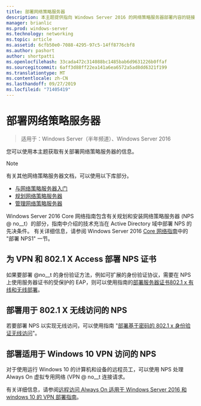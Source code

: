 ```yaml
---
title: 部署网络策略服务器
description: 本主题提供指向 Windows Server 2016 的网络策略服务器部署内容的链接，并包含指向有关 NPS 的其他指南的链接。
manager: brianlic
ms.prod: windows-server
ms.technology: networking
ms.topic: article
ms.assetid: 6cfb50e0-7088-4295-97c5-14ff8776cbf8
ms.author: pashort
author: shortpatti
ms.openlocfilehash: 33cada472c314088bc1485bab6d9631226b0ffaf
ms.sourcegitcommit: 6aff3d88ff22ea141a6ea6572a5ad8dd6321f199
ms.translationtype: MT
ms.contentlocale: zh-CN
ms.lasthandoff: 09/27/2019
ms.locfileid: "71405419"
---
```

# <a name="deploy-network-policy-server"></a>部署网络策略服务器

>适用于：Windows Server（半年频道）、Windows Server 2016

您可以使用本主题获取有关部署网络策略服务器的信息。

>[!NOTE]
>有关其他网络策略服务器文档，可以使用以下库部分。  
>- [与网络策略服务器入门](nps-getstart-top.md)
>- [规划网络策略服务器](nps-plan-top.md)
>- [管理网络策略服务器](nps-manage-top.md)

Windows Server 2016 Core 网络指南包含有关规划和安装网络策略服务器 \(NPS @ no__t）的部分，指南中介绍的技术充当在 Active Directory 域中部署 NPS 的先决条件。 有关详细信息，请参阅 Windows Server 2016 [Core 网络指南](https://technet.microsoft.com/windows-server-docs/networking/core-network-guide/core-network-guide#BKMK_deployNPS1)中的 "部署 NPS1" 一节。

## <a name="deploy-nps-certificates-for-vpn-and-8021x-access"></a>为 VPN 和 802.1 X Access 部署 NPS 证书

如果要部署 @no__t 的身份验证方法，例如可扩展的身份验证协议，需要在 NPS 上使用服务器证书的受保护的 EAP，则可以使用指南的[部署服务器证书802.1 x 有线和无线部署](https://technet.microsoft.com/windows-server-docs/networking/core-network-guide/cncg/server-certs/deploy-server-certificates-for-802.1x-wired-and-wireless-deployments)。

## <a name="deploy-nps-for-8021x-wireless-access"></a>部署用于 802.1 X 无线访问的 NPS

若要部署 NPS 以实现无线访问，可以使用指南 "[部署基于密码的 802.1 x 身份验证无线访问](https://technet.microsoft.com/windows-server-docs/networking/core-network-guide/cncg/wireless/a-deploy-8021x-wireless-access)"。

## <a name="deploy-nps-for-windows-10-vpn-access"></a>部署适用于 Windows 10 VPN 访问的 NPS

对于使用运行 Windows 10 的计算机和设备的远程员工，可以使用 NPS 处理 Always On 虚拟专用网络 \(VPN @ no__t 连接请求。

有关详细信息，请参阅[远程访问 Always On 适用于 Windows Server 2016 和 windows 10 的 VPN 部署指南](https://docs.microsoft.com/windows-server/remote/remote-access/vpn/always-on-vpn/deploy/always-on-vpn-deploy)。

